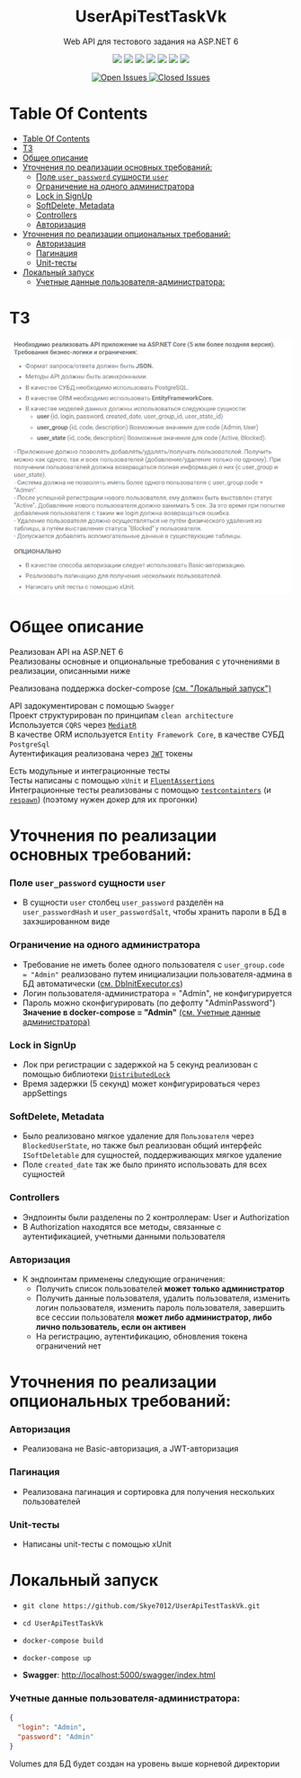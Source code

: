 <p>
    <h1 align="center">UserApiTestTaskVk</h1>
</p>

<p align="center">
    Web API для тестового задания на ASP.NET 6
</p>

<p align="center">
  <img src="https://img.shields.io/static/v1?label=&message=c%23&style=flat-square&color=0000ff"
      height="40">
  <img src="https://img.shields.io/badge/ASP.NET-purple?style=flat-square"
      height="40">
  <img src="https://img.shields.io/static/v1?label=&message=Entity-Framework&style=flat-square&color=blueviolet"
      height="40">
  <img src="https://img.shields.io/static/v1?label=&message=PostgreSql&style=flat-square&color=1A5276&logo=postgresql&logoColor=white"
      height="40">
  <img src="https://img.shields.io/static/v1?label=&message=Swagger&style=flat-square&color=green&logo=swagger&logoColor=white"
      height="40">
  <img src="https://img.shields.io/static/v1?label=&message=MediatR&style=flat-square&color=blue"
      height="40">
  <img src="https://img.shields.io/static/v1?label=&message=JWT&style=flat-square&color=BDB76B"
      height="40">
</p>

<div align="center">
    <a href="https://github.com/Skye7012/UserApiTestTaskVk/issues">
        <img src="https://img.shields.io/github/issues-raw/Skye7012/UserApiTestTaskVk" alt="Open Issues"/>
    </a>
    <a href="https://github.com/Skye7012/UserApiTestTaskVk/issues?q=is%3Aissue+is%3Aclosed">
        <img src="https://img.shields.io/github/issues-closed-raw/Skye7012/UserApiTestTaskVk" alt="Closed Issues"/>
    </a>
</div>



# Table Of Contents

- [Table Of Contents](#table-of-contents)
- [ТЗ](#тз)
- [Общее описание](#общее-описание)
- [Уточнения по реализации основных требований:](#уточнения-по-реализации-основных-требований)
    - [Поле `user_password` сущности `user`](#поле-user_password-сущности-user)
    - [Ограничение на одного администратора](#ограничение-на-одного-администратора)
    - [Lock in SignUp](#lock-in-signup)
    - [SoftDelete, Metadata](#softdelete-metadata)
    - [Controllers](#controllers)
    - [Авторизация](#авторизация)
- [Уточнения по реализации опциональных требований:](#уточнения-по-реализации-опциональных-требований)
    - [Авторизация](#авторизация-1)
    - [Пагинация](#пагинация)
    - [Unit-тесты](#unit-тесты)
- [Локальный запуск](#локальный-запуск)
    - [Учетные данные пользователя-администратора:](#учетные-данные-пользователя-администратора)



# ТЗ
![image](assets/ТЗ.png)



# Общее описание
Реализован API на ASP.NET 6  
Реализованы основные и опциональные требования с уточнениями в реализации, описанными ниже  

Реализована поддержка docker-compose [(см. "Локальный запуск")](#локальный-запуск)  

API задокументирован с помощью `Swagger`  
Проект структурирован по принципам `clean architecture`  
Используется `CQRS` через [`MediatR`](https://github.com/jbogard/MediatR)  
В качестве ORM используется `Entity Framework Core`, в качестве СУБД `PostgreSql`  
Аутентификация реализована через [`JWT`](https://jwt.io/) токены  
  
Есть модульные и интеграционные тесты  
Тесты написаны с помощью `xUnit` и [`FluentAssertions`](https://github.com/fluentassertions/fluentassertions)  
Интеграционные тесты реализованы с помощью [`testcontainters`](https://github.com/testcontainers/testcontainers-dotnet) (и [`respawn`](https://github.com/jbogard/Respawn)) (поэтому нужен докер для их прогонки)  



# Уточнения по реализации основных требований:
###  Поле `user_password` сущности `user`  
- В сущности `user` столбец `user_password` разделён на `user_passwordHash` и `user_passwordSalt`, чтобы хранить пароли в БД в захэшированном виде  
  
### Ограничение на одного администратора
- Требование не иметь более одного пользователя с `user_group.code = "Admin"` реализовано путем инициализации пользователя-админа в БД автоматически ([см. DbInitExecutor.cs](src/UserApiTestTaskVk.Infrastructure/InitExecutors/DbInitExecutor.cs))  
- Логин пользователя-администратора = "Admin", не конфигурируется  
- Пароль можно сконфигурировать (по дефолту "AdminPassword")  
  **Значение в docker-compose = "Admin"** [(см. Учетные данные администратора)](#Учетные-данные-пользователя-администратора)

### Lock in SignUp
- Лок при регистрации с задержкой на 5 секунд реализован с помощью библиотеки [`DistributedLock`](https://github.com/madelson/DistributedLock)  
- Время задержки (5 секунд) может конфигурироваться через appSettings 

### SoftDelete, Metadata
- Было реализовано мягкое удаление для `Пользователя` через `BlockedUserState`, но также был реализован общий интерфейс `ISoftDeletable` для сущностей, поддерживающих мягкое удаление  
- Поле `created_date` так же было принято использовать для всех сущностей  

### Controllers
- Эндпоинты были разделены по 2 контроллерам: User и Authorization
- В Authorization находятся все методы, связанные с аутентификацией, учетными данными пользователя

### Авторизация
- К эндпоинтам применены следующие ограничения:  
  - Получить список пользователей **может только администратор**
  - Получить данные пользователя, удалить пользователя, изменить логин пользователя, изменить пароль пользователя, завершить все сессии пользователя **может либо администратор, либо лично пользователь, если он активен**
  - На регистрацию, аутентификацию, обновления токена ограничений нет



# Уточнения по реализации опциональных требований:
###  Авторизация  
- Реализована не Basic-авторизация, а JWT-авторизация  

###  Пагинация  
- Реализована пагинация и сортировка для получения нескольких пользователей  

###  Unit-тесты  
- Написаны unit-тесты с помощью xUnit  



# Локальный запуск
- `git clone https://github.com/Skye7012/UserApiTestTaskVk.git`

- `cd UserApiTestTaskVk`

- `docker-compose build`

- `docker-compose up`

- **Swagger**: [http://localhost:5000/swagger/index.html](http://localhost:5000/swagger/index.html)

### Учетные данные пользователя-администратора:

```json
{
  "login": "Admin",
  "password": "Admin"
}
```
  
  
Volumes для БД будет создан на уровень выше корневой директории
